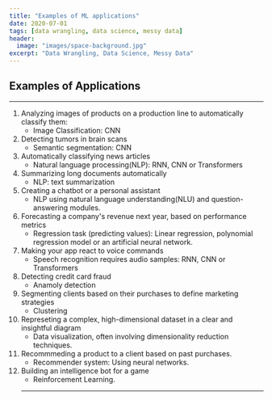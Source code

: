 ```yaml
---
title: "Examples of ML applications"
date: 2020-07-01
tags: [data wrangling, data science, messy data]
header:
  image: "images/space-background.jpg"
excerpt: "Data Wrangling, Data Science, Messy Data"
---
```


## Examples of Applications

****

1. Analyzing images of products on a production line to automatically classify them:
    - Image Classification: CNN
2. Detecting tumors in brain scans
    - Semantic segmentation: CNN
3. Automatically classifying news articles
    - Natural language processing(NLP): RNN, CNN or Transformers
4. Summarizing long documents automatically
    - NLP: text summarization
5. Creating a chatbot or a personal assistant
    - NLP using natural language understanding(NLU) and question-answering modules.
6. Forecasting a company's revenue next year, based on performance metrics
    - Regression task (predicting values): Linear regression, polynomial regression model or an artificial neural network.
7. Making your app react to voice commands
    - Speech recognition requires audio samples: RNN, CNN or Transformers
8. Detecting credit card fraud
    - Anamoly detection
9. Segmenting clients based on their purchases to define marketing strategies
    - Clustering
10. Represeting a complex, high-dimensional dataset in a clear and insightful diagram
    - Data visualization, often involving dimensionality reduction techniques.
11. Recommmeding a product to a client based on past purchases.
    - Recommender system: Using neural networks.
12. Building an intelligence bot for a game
    - Reinforcement Learning.
    ***


```python

```

